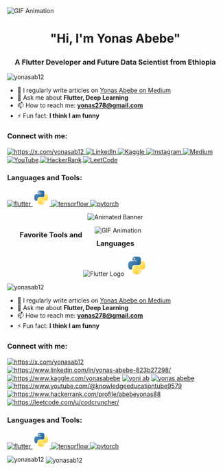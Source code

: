 
<p>
  <img align="center" src="https://protoinfrastack-myfirstbucketb8884501-fnnzvxt2ee5v.s3.amazonaws.com/5Fx7RHQA0q5dWTevXLZvmbPvZXrpEg28YWoH.gif" alt="GIF Animation" ,hight="300",width="500"/>
</p>
<h1 align="center">
  
"Hi, I'm Yonas Abebe" 
</h1>
<h3 align="center">A Flutter Developer and Future Data Scientist from Ethiopia</h3>

<p align="left">
  <img src="https://komarev.com/ghpvc/?username=yonasab12&label=Profile%20views&color=0e75b6&style=flat" alt="yonasab12" />
</p>

- 📝 I regularly write articles on [Yonas Abebe on Medium](https://medium.com/@yonasabebe)  
- 💬 Ask me about **Flutter, Deep Learning**  
- 📫 How to reach me: **yonas278@gmail.com**  
- ⚡ Fun fact: **I think I am funny**  

<h3 align="left">Connect with me:</h3>
<p align="left">
  <a href="https://twitter.com/yonasab12" target="_blank">
    <img align="center" src="https://raw.githubusercontent.com/rahuldkjain/github-profile-readme-generator/master/src/images/icons/Social/twitter.svg" alt="https://x.com/yonasab12" height="30" width="40" />
  </a>
  <a href="https://linkedin.com/in/yonas-abebe-823b27298/" target="_blank">
    <img align="center" src="https://raw.githubusercontent.com/rahuldkjain/github-profile-readme-generator/master/src/images/icons/Social/linked-in-alt.svg" alt="LinkedIn" height="30" width="40" />
  </a>
  <a href="https://kaggle.com/yonasabebe" target="_blank">
    <img align="center" src="https://raw.githubusercontent.com/rahuldkjain/github-profile-readme-generator/master/src/images/icons/Social/kaggle.svg" alt="Kaggle" height="30" width="40" />
  </a>
  <a href="https://instagram.com/yoniab" target="_blank">
    <img align="center" src="https://raw.githubusercontent.com/rahuldkjain/github-profile-readme-generator/master/src/images/icons/Social/instagram.svg" alt="Instagram" height="30" width="40" />
  </a>
  <a href="https://medium.com/@yonasabebe" target="_blank">
    <img align="center" src="https://raw.githubusercontent.com/rahuldkjain/github-profile-readme-generator/master/src/images/icons/Social/medium.svg" alt="Medium" height="30" width="40" />
  </a>
  <a href="https://www.youtube.com/@knowledgeeducationtube9579" target="_blank">
    <img align="center" src="https://raw.githubusercontent.com/rahuldkjain/github-profile-readme-generator/master/src/images/icons/Social/youtube.svg" alt="YouTube" height="30" width="40" />
  </a>
  <a href="https://www.hackerrank.com/profile/abebeyonas88" target="_blank">
    <img align="center" src="https://raw.githubusercontent.com/rahuldkjain/github-profile-readme-generator/master/src/images/icons/Social/hackerrank.svg" alt="HackerRank" height="30" width="40" />
  </a>
  <a href="https://leetcode.com/u/codcruncher/" target="_blank">
    <img align="center" src="https://raw.githubusercontent.com/rahuldkjain/github-profile-readme-generator/master/src/images/icons/Social/leet-code.svg" alt="LeetCode" height="30" width="40" />
  </a>
</p>

<h3 align="left">Languages and Tools:</h3>
<p align="left">
  <a href="https://flutter.dev" target="_blank">
    <img src="https://www.vectorlogo.zone/logos/flutterio/flutterio-icon.svg" alt="flutter" width="40" height="40"/>
  </a>
  <a href="https://python.org" target="_blank">
    <img src="https://raw.githubusercontent.com/devicons/devicon/master/icons/python/python-original.svg" alt="python" width="40" height="40"/>
  </a>
  <a href="https://www.tensorflow.org" target="_blank">
    <img src="https://www.vectorlogo.zone/logos/tensorflow/tensorflow-icon.svg" alt="tensorflow" width="40" height="40"/>
  </a>
  <a href="https://pytorch.org/" target="_blank">
    <img src="https://www.vectorlogo.zone/logos/pytorch/pytorch-icon.svg" alt="pytorch" width="40" height="40"/>
  </a>
</p>

<p align="center">
  <img src="https://i.pinimg.com/originals/91/22/d3/9122d3404854fd9c0fb9b6de760cc296.gif" alt="Animated Banner" width="400" />
</p>



<p>
  <img align="right" src="https://media.giphy.com/media/Y4ak9Ki2GZCbJxAnJD/giphy.gif" alt="GIF Animation" width="300"/>
</p>



<h3 align="center">Favorite Tools and Languages</h3>
<p align="center">
  
  <img src="https://www.vectorlogo.zone/logos/flutterio/flutterio-icon.svg" alt="Flutter Logo" width="50" />
  <img src="https://raw.githubusercontent.com/devicons/devicon/master/icons/python/python-original.svg" alt="Python Logo" width="50" />
</p>




<p align="left"> <img src="https://komarev.com/ghpvc/?username=yonasab12&label=Profile%20views&color=0e75b6&style=flat" alt="yonasab12" /> </p>

- 📝 I regularly write articles on [Yonas Abebe on Medium](https://medium.com/@yonasabebe)
- 💬 Ask me about **Flutter, Deep Learning**
- 📫 How to reach me: **yonas278@gmail.com**
- ⚡ Fun fact: **I think I am funny**

<h3 align="left">Connect with me:</h3>
<p align="left">
<a href="https://twitter.com/yonasab12" target="blank"><img align="center" src="https://raw.githubusercontent.com/rahuldkjain/github-profile-readme-generator/master/src/images/icons/Social/twitter.svg" alt="https://x.com/yonasab12" height="30" width="40" /></a>
<a href="https://linkedin.com/in/yonas-abebe-823b27298/" target="blank"><img align="center" src="https://raw.githubusercontent.com/rahuldkjain/github-profile-readme-generator/master/src/images/icons/Social/linked-in-alt.svg" alt="https://www.linkedin.com/in/yonas-abebe-823b27298/" height="30" width="40" /></a>
<a href="https://kaggle.com/yonasabebe" target="blank"><img align="center" src="https://raw.githubusercontent.com/rahuldkjain/github-profile-readme-generator/master/src/images/icons/Social/kaggle.svg" alt="https://www.kaggle.com/yonasabebe" height="30" width="40" /></a>
<a href="https://instagram.com/yoniab" target="blank"><img align="center" src="https://raw.githubusercontent.com/rahuldkjain/github-profile-readme-generator/master/src/images/icons/Social/instagram.svg" alt="yoni ab" height="30" width="40" /></a>
<a href="https://medium.com/@yonasabebe" target="blank"><img align="center" src="https://raw.githubusercontent.com/rahuldkjain/github-profile-readme-generator/master/src/images/icons/Social/medium.svg" alt="yonas abebe" height="30" width="40" /></a>
<a href="https://www.youtube.com/@knowledgeeducationtube9579" target="blank"><img align="center" src="https://raw.githubusercontent.com/rahuldkjain/github-profile-readme-generator/master/src/images/icons/Social/youtube.svg" alt="https://www.youtube.com/@knowledgeeducationtube9579" height="30" width="40" /></a>
<a href="https://www.hackerrank.com/profile/abebeyonas88" target="blank"><img align="center" src="https://raw.githubusercontent.com/rahuldkjain/github-profile-readme-generator/master/src/images/icons/Social/hackerrank.svg" alt="https://www.hackerrank.com/profile/abebeyonas88" height="30" width="40" /></a>
<a href="https://leetcode.com/u/codcruncher/" target="blank"><img align="center" src="https://raw.githubusercontent.com/rahuldkjain/github-profile-readme-generator/master/src/images/icons/Social/leet-code.svg" alt="https://leetcode.com/u/codcruncher/" height="30" width="40" /></a>
</p>

<h3 align="left">Languages and Tools:</h3>
<p align="left">
  <!-- Add icons for tools you work with -->
  <a href="https://flutter.dev" target="_blank" rel="noreferrer"> <img src="https://www.vectorlogo.zone/logos/flutterio/flutterio-icon.svg" alt="flutter" width="40" height="40"/> </a>
  <a href="https://python.org" target="_blank" rel="noreferrer"> <img src="https://raw.githubusercontent.com/devicons/devicon/master/icons/python/python-original.svg" alt="python" width="40" height="40"/> </a>
  <a href="https://www.tensorflow.org" target="_blank" rel="noreferrer"> <img src="https://www.vectorlogo.zone/logos/tensorflow/tensorflow-icon.svg" alt="tensorflow" width="40" height="40"/> </a>
  <a href="https://pytorch.org/" target="_blank" rel="noreferrer"> <img src="https://www.vectorlogo.zone/logos/pytorch/pytorch-icon.svg" alt="pytorch" width="40" height="40"/> </a>
</p>

<p><img align="left" src="https://github-readme-stats.vercel.app/api/top-langs?username=yonasab12&show_icons=true&locale=en&layout=compact" alt="yonasab12" /></p>
<p>&nbsp;<img align="center" src="https://github-readme-stats.vercel.app/api?username=yonasab12&show_icons=true&locale=en" alt="yonasab12" /></p>

